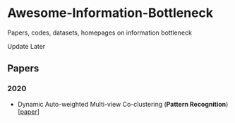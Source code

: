 # Awesome-Information-Bottleneck
Papers, codes, datasets, homepages on information bottleneck

Update Later

## Papers

### 2020


- <a name=""></a> Dynamic Auto-weighted Multi-view Co-clustering (**Pattern Recognition**) [[paper](https://www.sciencedirect.com/science/article/pii/S0031320319304029)]
